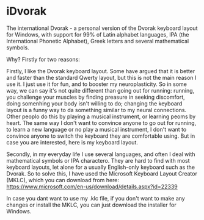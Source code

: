 # iDvorak
The international Dvorak - a personal version of the Dvorak keyboard layout for Windows, with support for 99% of Latin alphabet languages, IPA (the International Phonetic Alphabet), Greek letters and several mathematical symbols.

Why? Firstly for two reasons:

Firstly, I like the Dvorak keyboard layout. Some have argued that it is better and faster than the standard Qwerty layout, but this is not the main reason I use it. I just use it for fun, and to booster my neuroplasticity. So in some way, we can say it's not quite different than going out for running: running, you challenge your muscles by finding preasure in seeking discomfort, doing somenhing your body isn't willing to do; changing the keyboard layout is a funny way to da something similar to my neural connections. Other peoplo do this by playing a musical instrument, or learning peoms by heart. The same way I don't want to convince anyone to go out for running, to learn a new language or no play a musical instrument, I don't want to convince anyone to switch the keyboard they are comfortable using. But in case you are interested, here is my keyboard layout.

Secondly, in my everyday life I use several languages, and often I deal with mathematical symbols or IPA charactero. They are hard to find with most keyboard layouts, let alone for a usually English-only keyboard such as the Dvorak. So to solve this, I have used the Microsoft Keyboard Layout Creator (MKLC), which you can download from here: https://www.microsoft.com/en-us/download/details.aspx?id=22339

In case you dant want to use my .klc file, if you don't want to make any changes or install the MKLC, you can just download the installer for Windows.
